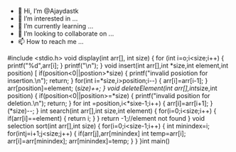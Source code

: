 - 👋 Hi, I’m @Ajaydastk
- 👀 I’m interested in ...
- 🌱 I’m currently learning ...
- 💞️ I’m looking to collaborate on ...
- 📫 How to reach me ...

<!---
Ajaydastk/Ajaydastk is a ✨ special ✨ repository because its `README.md` (this file) appears on your GitHub profile.
You can click the Preview link to take a look at your changes.
--->
#include <stdio.h>
void display(int arr[], int size) 
{
for (int i=o;i<size;i++)
{
printf("%d",arr[i];
}
printf("\n");
}
void insert(int arr[],int *size,int element,int position)
[
if(position<0||postion>*size)
{
printf("invalid posiotion for insertion.\n");
return;
}
for(int i=*size,i>position;i--)
{
arr[i]=arr[i-1];
}
arr[position]=element;
(*size)++;
}
void deleteElement(int arr[],int*size,int position)
{
if(position<0||position>=*size)
{
printf("invalid position for deletion.\n");
return;
}
for int =position,i<*sixe-1;i++)
{
arr[i]=arr[i+1];
}
(*size)--;
}
int search(int arr[],int size,int element)
{
for(i=0;i<size;i++)
{
if(arr[i]==element)
{
return i;
}
}
return -1;//element not found
}
void selection sort(int arr[],int size)
{
for(i=0;i<size-1;i++)
{
int minindex=i;
for(intj=i+1;j<size;j++)
{
if(arr[j],arr[minindex]
int temp=arr[i];
arr[i]=arr[minindex];
arr[minindex]=temp;
}
}
}int main()

